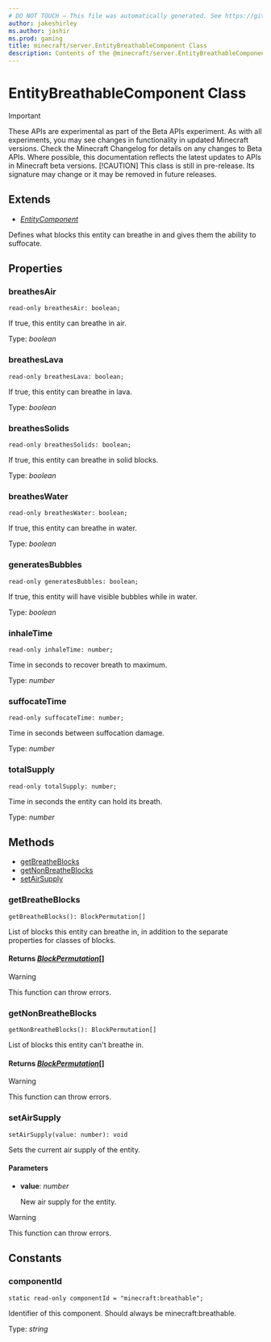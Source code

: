 ```yaml
---
# DO NOT TOUCH — This file was automatically generated. See https://github.com/mojang/minecraftapidocsgenerator to modify descriptions, examples, etc.
author: jakeshirley
ms.author: jashir
ms.prod: gaming
title: minecraft/server.EntityBreathableComponent Class
description: Contents of the @minecraft/server.EntityBreathableComponent class.
---
```

# EntityBreathableComponent Class
>[!IMPORTANT]
>These APIs are experimental as part of the Beta APIs experiment. As with all experiments, you may see changes in functionality in updated Minecraft versions. Check the Minecraft Changelog for details on any changes to Beta APIs. Where possible, this documentation reflects the latest updates to APIs in Minecraft beta versions.
> [!CAUTION]
> This class is still in pre-release.  Its signature may change or it may be removed in future releases.

## Extends
- [*EntityComponent*](EntityComponent.md)

Defines what blocks this entity can breathe in and gives them the ability to suffocate.

## Properties

### **breathesAir**
`read-only breathesAir: boolean;`

If true, this entity can breathe in air.

Type: *boolean*

### **breathesLava**
`read-only breathesLava: boolean;`

If true, this entity can breathe in lava.

Type: *boolean*

### **breathesSolids**
`read-only breathesSolids: boolean;`

If true, this entity can breathe in solid blocks.

Type: *boolean*

### **breathesWater**
`read-only breathesWater: boolean;`

If true, this entity can breathe in water.

Type: *boolean*

### **generatesBubbles**
`read-only generatesBubbles: boolean;`

If true, this entity will have visible bubbles while in water.

Type: *boolean*

### **inhaleTime**
`read-only inhaleTime: number;`

Time in seconds to recover breath to maximum.

Type: *number*

### **suffocateTime**
`read-only suffocateTime: number;`

Time in seconds between suffocation damage.

Type: *number*

### **totalSupply**
`read-only totalSupply: number;`

Time in seconds the entity can hold its breath.

Type: *number*

## Methods
- [getBreatheBlocks](#getbreatheblocks)
- [getNonBreatheBlocks](#getnonbreatheblocks)
- [setAirSupply](#setairsupply)

### **getBreatheBlocks**
`
getBreatheBlocks(): BlockPermutation[]
`

List of blocks this entity can breathe in, in addition to the separate properties for classes of blocks.

#### **Returns** [*BlockPermutation*](BlockPermutation.md)[]

> [!WARNING]
> This function can throw errors.

### **getNonBreatheBlocks**
`
getNonBreatheBlocks(): BlockPermutation[]
`

List of blocks this entity can't breathe in.

#### **Returns** [*BlockPermutation*](BlockPermutation.md)[]

> [!WARNING]
> This function can throw errors.

### **setAirSupply**
`
setAirSupply(value: number): void
`

Sets the current air supply of the entity.

#### **Parameters**
- **value**: *number*
  
  New air supply for the entity.

> [!WARNING]
> This function can throw errors.

## Constants

### **componentId**
`static read-only componentId = "minecraft:breathable";`

Identifier of this component. Should always be minecraft:breathable.

Type: *string*
